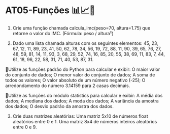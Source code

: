 # AT05-Funções 📊📈📌


1) Crie uma função chamada calcula_imc(peso=70, altura=1.75) que retorne o valor do IMC.
(Fórmula: peso / altura²)

2) Dado uma lista chamada alturas com os seguintes elementos: 45, 23, 67, 12, 11, 89, 23, 41, 50, 62, 78, 34, 56, 19, 72, 88, 11, 90, 39, 65, 76, 27, 48, 59, 81, 14, 11, 93, 3, 68, 29, 52, 74, 16, 85, 20, 55, 38, 69, 11, 83, 7, 44, 61, 18, 96, 22, 58, 31, 71, 40, 53, 87, 31.


🔸Utilize as funções padrão do Python para calcular e exibir:
O maior valor do conjunto de dados;
O menor valor do conjunto de dados;
A soma de todos os valores;
O valor absoluto de um número negativo (-25);
O arredondamento do número 3.14159 para 2 casas decimais.


🔸Utilize as funções do módulo statistics para calcular e exibir:
A média dos dados;
A mediana dos dados;
A moda dos dados;
A variância da amostra dos dados;
O desvio padrão da amostra dos dados.


3) Crie duas matrizes aleatórias:
Uma matriz 5x10 de números float aleatórios entre 0 e 1.
Uma matriz 8x4 de números inteiros aleatórios entre 0 e 9.
